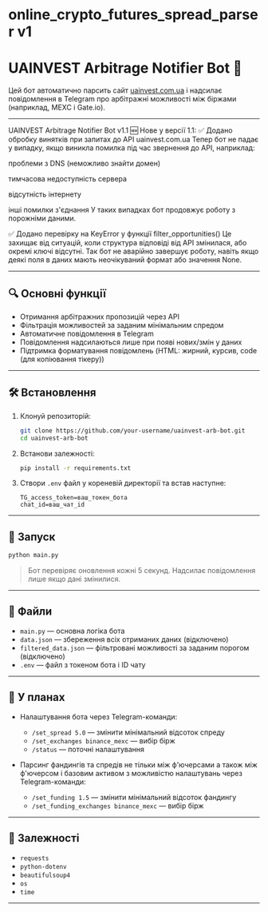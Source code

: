 # online_crypto_futures_spread_parser v1

# UAINVEST Arbitrage Notifier Bot 🤖

Цей бот автоматично парсить сайт [uainvest.com.ua](https://uainvest.com.ua/arbitrage) і надсилає повідомлення в Telegram про арбітражні можливості між біржами (наприклад, MEXC і Gate.io).

---

UAINVEST Arbitrage Notifier Bot v1.1
🆕 Нове у версії 1.1:
✅ Додано обробку винятків при запитах до API uainvest.com.ua
Тепер бот не падає у випадку, якщо виникла помилка під час звернення до API, наприклад:

проблеми з DNS (неможливо знайти домен)

тимчасова недоступність сервера

відсутність інтернету

інші помилки з'єднання
У таких випадках бот продовжує роботу з порожніми даними.

✅ Додано перевірку на KeyError у функції filter_opportunities()
Це захищає від ситуацій, коли структура відповіді від API змінилася, або окремі ключі відсутні.
Так бот не аварійно завершує роботу, навіть якщо деякі поля в даних мають неочікуваний формат або значення None.

---
## 🔍 Основні функції

- Отримання арбітражних пропозицій через API
- Фільтрація можливостей за заданим мінімальним спредом
- Автоматичне повідомлення в Telegram
- Повідомлення надсилаються лише при появі нових/змін у даних
- Підтримка форматування повідомлень (HTML: жирний, курсив, code (для копіювання тікеру))

---

## 🛠️ Встановлення

1. Клонуй репозиторій:
   ```bash
   git clone https://github.com/your-username/uainvest-arb-bot.git
   cd uainvest-arb-bot
   ````

2. Встанови залежності:

   ```bash
   pip install -r requirements.txt
   ```

3. Створи `.env` файл у кореневій директорії та встав наступне:

   ```
   TG_access_token=ваш_токен_бота
   chat_id=ваш_чат_id
   ```

---

## 🚀 Запуск

```bash
python main.py
```

> Бот перевіряє оновлення кожні 5 секунд. Надсилає повідомлення лише якщо дані змінилися.

---

## 📁 Файли

* `main.py` — основна логіка бота
* `data.json` — збереження всіх отриманих даних (відключено)
* `filtered_data.json` — фільтровані можливості за заданим порогом (відключено)
* `.env` — файл з токеном бота і ID чату

---

## 🔮 У планах

* Налаштування бота через Telegram-команди:

  * `/set_spread 5.0` — змінити мінімальний відсоток спреду
  * `/set_exchanges binance_mexc` — вибір бірж
  * `/status` — поточні налаштування

* Парсинг фандингів та спредів не тільки між ф'ючерсами а також між ф'ючерсом і базовим активом з можливістю налаштувань через Telegram-команди:

  * `/set_funding 1.5` — змінити мінімальний відсоток фандингу
  * `/set_funding_exchanges binance_mexc` — вибір бірж

---

## 📌 Залежності

* `requests`
* `python-dotenv`
* `beautifulsoup4`
* `os`
* `time`

---
